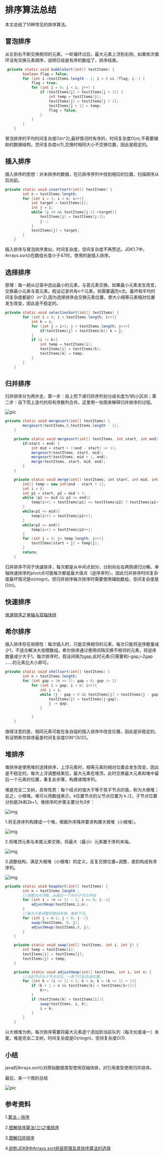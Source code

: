 # 排序算法总结

本文总结了10种常见的排序算法。

## 冒泡排序

从左到右不断交换相邻的元素，一轮循环过后，最大元素上浮到右侧。如果依次循环没有交换元素顺序，说明已经是有序的数组了，排序结束。

```java
 private static void bubbleSort(int[] testItems) {
        boolean flag = false;
        for (int i =testItems.length - 1; i > 0 && !flag; i--) {
            flag = true;
            for (int j = 0; j < i; j++) {
                if (testItems[j] > testItems[j + 1]) {
                    int temp = testItems[j];
                    testItems[j] = testItems[j + 1];
                    testItems[j + 1] = temp;
                    flag = false;
                }
            }
        }
    }
```

冒泡排序的平均时间复杂度O(n^2),最好情况时有序的，时间复杂度O(n),不需要辅助的数据结构，空间复杂度o(1),交换时相同大小不交换位置，因此是稳定的。

## 插入排序

插入排序的思想：对未排序的数据，在已排序序列中找到相应的位置，扫描顺序从后向前。

```java
private static void insertsort(int[] testItems) {
        int n = testItems.length;
        for (int i = 1; i < n; i++){
            int target = testItems[i];
            int j = i;
            while (j >0 && testItems[j-1] >target){
                testItems[j] = testItems[j-1];
                j--;
            }
            testItems[j] = target;
        }
    }
```

插入排序与冒泡排序类似，时间复杂度，空间复杂度不再赘述。JDK1.7中，Arrays.sort()在数组长度小于47时，使用的是插入排序。

## 选择排序

原理：每一趟从记录中选出最小的元素，与首元素交换。如果最小元素发生改变，交换最小元素与首元素。假设记录共有n个元素，则需要遍历n次。最坏和平均时间复杂度都是O（n^2),因为选择排序会交换元素位置，使大小相等元素相对位置发生改变，因此是不稳定的。

```java
private static void selectionSort(int[] testItems) {
        for (int i = 0; i < testItems.length; i++){
            int k = i;
            for (int j = i+1; j < testItems.length; j++){
                if(testItems[j] < testItems[k]) k = j;
            }
            if (i != k){
                int temp = testItems[i];
                testItems[i] = testItems[k];
                testItems[k] = temp;
            }
        }
    }
```

## 归并排序

归并排序分为两步走，第一步：自上而下递归将序列划分成长度为1的小区间；第二步：自下而上迭代的将有序数列合并。这里用一张图来解释归并排序的过程。

![pic](https://github.com/solo941/algorithms/blob/master/算法/pics/mergesort.png)

```java
private static void mergesort(int[] testItems) {
        mergesort(testItems,0,testItems.length - 1);
    }

    private static void mergesort(int[] testItems, int start, int end) {
        if(start < end) {
            int mid = start + ((end - start) >> 1);
            mergesort(testItems, start, mid);
            mergesort(testItems, mid + 1, end);
            merge(testItems, start, mid, end);
        }
    }

    private static void merge(int[] testItems, int start, int mid, int end) {
        int[] temp = new int[end - start + 1];
        int i = 0;
        int p1 = start, p2 = mid + 1;
        while (p1 <= mid && p2 <= end){
            temp[i++] = testItems[p1] <= testItems[p2] ? testItems[p1++] : testItems[p2++];
        }
        while(p1 <= mid){
            temp[i++] = testItems[p1++];
        }
        while(p2 <= end){
            temp[i++] = testItems[p2++];
        }
        for (int j = 0; j< temp.length; j++){
            testItems[start + j] = temp[j];
        }
        return;
    }
```

归并排序不同于快速排序，每次都是从中间点划分，分别向左右两侧递归分解。单轴快速排序的pivot点可能每次都是最大值点（逆序序列）。因此归并排序时间复杂度最坏情况是o(nlogn)。但归并排序每次排序时需要使用辅助数组，空间复杂度是O(n)。

## 快速排序

[快速排序之单轴与双轴快排](https://github.com/solo941/algorithms/blob/master/leetcode/单轴快排与双轴快排.md)

## 希尔排序

插入排序存在局限性：每次插入时，只能交换相邻的元素，每次只能将逆序数量减少1，不适合解决大规模数组。希尔排序通过使用间隔交换不相邻的元素，将逆序数量减少大于1。每次排序时，假设间隔为gap,此时元素i只需要和i-gap,i-2gap ......的元素比大小即可。

```java
private static void shellsort(int[] testItems) {
        int n = testItems.length;
        for (int gap = (n >> 1); gap > 0; gap /= 2)
            for (int i = gap; i < n; i++){
                int j = i;
                while (j - gap > 0 && testItems[j] < testItems[j - gap]){
                    testItems[j] = testItems[j-gap];
                    j -= gap;
                }

            }
    }
```

值得注意的是，相同元素可能在各自组的插入排序中改变位置，因此是非稳定的。有证明希尔排序最差时间复杂度O(N^(3/2))。

## 堆排序

堆排序是使用堆的选择排序，上浮元素时，相等元素的相对位置会发生改变，因此是不稳定的。每次上浮调整结束后，最大元素在堆顶，此时交换最大元素和堆中最后一个元素的位置，重复此步骤，构建递增序列。

堆是完全二叉树，具有性质：每个结点的值大于等于孩子节点的值，称为大根堆；反之，小根堆。堆可以用数组表示，k位置节点的父节点位置为 k /2，子节点位置分别是2k和2k+1。堆排序的步骤主要分为3步：

![img](https://github.com/solo941/algorithms/blob/master/算法/pics/堆1.png)

1.将无序序列构建成一个堆，根据升序降序要求构建大根堆（小根堆）。

![img](https://github.com/solo941/algorithms/blob/master/算法/pics/堆2.png)

2.将堆顶元素与末尾元素交换，将最大（最小）元素置于序列末端。

![img](https://github.com/solo941/algorithms/blob/master/算法/pics/堆3.png)

3.调整结构，满足大根堆（小根堆）的定义，反复交换位置+调整，直到构成有序序列。

![img](https://github.com/solo941/algorithms/blob/master/算法/pics/堆4.png)

```java
private static void heapSort(int[] testItems) {
        int n = testItems.length ;
        //调整为大顶堆，从最后一个非叶子节点开始
        for (int i = (n >> 1) - 1; i >= 0; i--){
            adjustHeap(testItems,i,n);
        }
        //最大元素调整到数组末端，重新下沉。
        for (int j = n-1; j > 0; j--){
            swap(testItems, 0, j);
            adjustHeap(testItems,0, j);
        }
    }

    private static void swap(int[] testItems, int i, int j) {
        int temp = testItems[i];
        testItems[i] = testItems[j];
        testItems[j] = temp;
    }

    private static void adjustHeap(int[] testItems, int i, int n) {
        //当前节点与子节点对比，一直下沉到合适位置。
        for (int k = (i << 1) + 1; k < n; k = (k << 1) + 1){
            if (k + 1 < n && testItems[k] < testItems[k+1]){
                k++;
            }
            if (testItems[k] > testItems[i]){
                swap(testItems, i, k);
                i = k;
            }
        }
    }
```

以大根堆为例，每次排序需要将最大元素逐个添加到当前队列（每次长度减一）末尾，堆是完全二叉树，时间复杂度是O(nlogn)，空间复杂度O(1).

## 小结

java的Arrays.sort()对原始数据类型使用双轴快排，对引用类型使用归并排序。

最后，来一个图的总结

![pic](https://github.com/solo941/algorithms/blob/master/算法/pics/summary.png)

## 参考资料

1.[算法 - 排序](https://github.com/CyC2018/CS-Notes/blob/master/notes/算法%20-%20排序.md#%E5%A0%86%E6%8E%92%E5%BA%8F)

2.[图解排序算法(三)之堆排序](https://www.cnblogs.com/chengxiao/p/6129630.html)

3.[图解归并排序](https://www.jianshu.com/p/33cffa1ce613)

4.[剖析JDK8中Arrays.sort底层原理及其排序算法的选择](https://www.imooc.com/article/45462)


